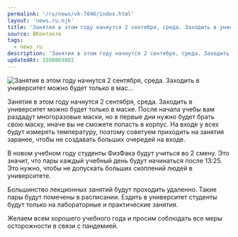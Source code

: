 ```yaml
---
permalink: '/ru/news/vk-7046/index.html'
layout: 'news.ru.njk'
title: 'Занятия в этом году начнутся 2 сентября, среда. Заходить в университет можно будет только в мас'
source: ВКонтакте
tags:
  - news_ru
description: 'Занятия в этом году начнутся 2 сентября, среда. Заходить в университет можно будет только в мас…'
updatedAt: 1598869882
---
```

![Занятия в этом году начнутся 2 сентября, среда. Заходить в университет можно будет только в мас…](https://sun9-1.userapi.com/impg/RlaZ-ozDpE96mVnG4pJ9egZ-23SmFmvyVbvLow/0yATU9S3eJs.jpg?size=1280x905&quality=96&sign=4c61e5e72b3671ec20544889d7c59c26&c_uniq_tag=wm3RIkexE65h6jQ_I-Ox_crpe7qtsxGpOnMMMk6rGQ4&type=album)

Занятия в этом году начнутся 2 сентября, среда. Заходить в университет можно будет только в маске. После начала учебы вам раздадут многоразовые маски, но в первые дни нужно будет брать свою маску, иначе вы не сможете попасть в корпус. На входе у всех будут измерять температуру, поэтому советуем приходить на занятия заранее, чтобы не создавать больших очередей на входе.

В новом учебном году студенты ФизФака будут учиться во 2 смену. Это значит, что пары каждый учебный день будут начинаться после 13:25. Это нужно, чтобы не допускать больших скоплений людей в университете.

Большинство лекционных занятий будут проходить удаленно. Такие пары будут помечены в расписании. Ездить в университет студенты будут только на лабораторные и практические занятия.

Желаем всем хорошего учебного года и просим соблюдать все меры осторожности в связи с пандемией.
